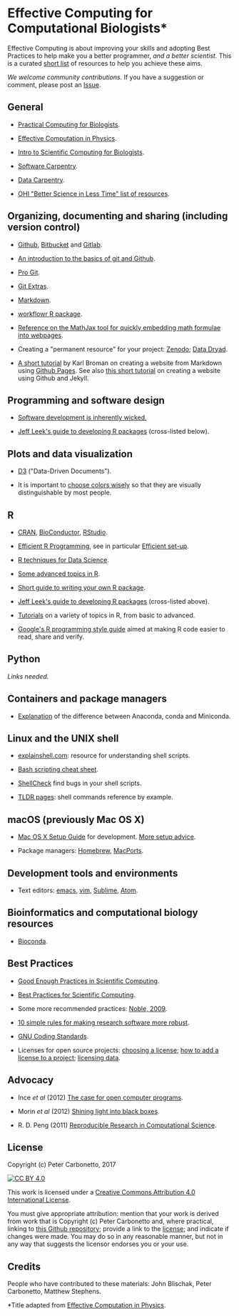 # Effective Computing for Computational Biologists*

Effective Computing is about improving your skills and adopting Best
Practices to help make you a better programmer, *and a better
scientist.* This is a curated [short
list](https://www.merriam-webster.com/dictionary/shortlist) of
resources to help you achieve these aims.

*We welcome community contributions.* If you have a suggestion or comment,
please post an
[Issue](https://github.com/stephenslab/effective-computing/issues).

## General

+ [Practical Computing for Biologists](http://practicalcomputing.org).

+ [Effective Computation in Physics](http://physics.codes).

+ [Intro to Scientific Computing for Biologists][allesina].

+ [Software Carpentry](http://software-carpentry.org/lessons).

+ [Data Carpentry](http://www.datacarpentry.org/lessons).

+ [OHI "Better Science in Less Time" list of
resources](http://ohi-science.org/news/Resources-for-R-and-Data-Science).

## Organizing, documenting and sharing (including version control)

+ [Github](http://github.com), [Bitbucket](http://bitbucket.org) and
[Gitlab](http://gitlab.com).

+ [An introduction to the basics of git and
Github](https://doi.org/10.1371/journal.pcbi.1004668).

+ [Pro Git](https://git-scm.com/book).

+ [Git Extras](https://github.com/tj/git-extras).

+ [Markdown](http://daringfireball.net/projects/markdown/syntax).

+ [workflowr R package](https://github.com/jdblischak/workflowr).

+ [Reference on the MathJax tool for quickly embedding math formulae into
webpages](https://math.meta.stackexchange.com/questions/5020/mathjax-basic-tutorial-and-quick-reference).

+ Creating a "permanent resource" for your project:
[Zenodo](http://zenodo.org); [Data Dryad](http://datadryad.org).

+ [A short tutorial](http://kbroman.org/simple_site) by Karl Broman on
creating a website from Markdown using
[Github Pages](https://pages.github.com). See also [this short
tutorial](http://jmcglone.com/notes/2014/05/03/using-github-to-create-and-host-a-personal-website)
on creating a website using Github and Jekyll.

## Programming and software design

+ [Software development is inherently
wicked.](https://blog.codinghorror.com/development-is-inherently-wicked)

+ [Jeff Leek's guide to developing R
packages](https://github.com/jtleek/rpackages) (cross-listed below).

## Plots and data visualization

+ [D3](https://github.com/d3/d3) ("Data-Driven Documents").

+ It is important to [choose colors wisely](R-color.md) so that they are
visually distinguishable by most people.

## R

+ [CRAN](http://cran.r-project.org),
[BioConductor](http://bioconductor.org),
[RStudio](http://rstudio.com).

+ [Efficient R Programming](https://csgillespie.github.io/efficientR),
see in particular [Efficient set-up](https://csgillespie.github.io/efficientR/set-up.html).

+ [R techniques for Data Science](http://r4ds.had.co.nz).

+ [Some advanced topics in R](http://adv-r.had.co.nz).

+ [Short guide to writing your own R package](http://r-pkgs.had.co.nz).

+ [Jeff Leek's guide to developing R
packages](https://github.com/jtleek/rpackages) (cross-listed above).

+ [Tutorials](https://github.com/lgatto/TeachingMaterial) on a variety
of topics in R, from basic to advanced.

+ [Google's R programming style guide](https://google.github.io/styleguide/Rguide.xml) aimed at making R code easier to read, share and verify.

## Python

*Links needed.*

## Containers and package managers

+ [Explanation](https://bioconda.github.io/faqs.html#conda-anaconda-minconda)
of the difference between Anaconda, conda and Miniconda.

## Linux and the UNIX shell

+ [explainshell.com](https://explainshell.com): resource for
understanding shell scripts.

+ [Bash scripting cheat
sheet](http://johnstowers.co.nz/pages/bash-cheat-sheet.html).

+ [ShellCheck](http://www.shellcheck.net) find bugs in your shell
scripts.

+ [TLDR pages](http://tldr.sh): shell commands reference by example.

## macOS (previously Mac OS X)

+ [Mac OS X Setup Guide](http://sourabhbajaj.com/mac-setup) for
development. [More setup
advice](https://github.com/nicolashery/mac-dev-setup).

+ Package managers: [Homebrew](https://brew.sh),
[MacPorts](https://www.macports.org).

## Development tools and environments

+ Text editors:
[emacs](https://www.gnu.org/software/emacs),
[vim](http://www.vim.org),
[Sublime](https://www.sublimetext.com), 
[Atom](https://atom.io).

## Bioinformatics and computational biology resources

+ [Bioconda](https://bioconda.github.io).

## Best Practices

+ [Good Enough Practices in Scientific
Computing](https://doi.org/10.1371/journal.pcbi.1005510).

+ [Best Practices for Scientific
Computing](https://doi.org/10.1371/journal.pbio.1001745).

+ Some more recommended practices:
[Noble, 2009](https://doi.org/10.1371/journal.pcbi.1000424).

+ [10 simple rules for making research software more
robust](https://doi.org/10.1371/journal.pcbi.1005412).

+ [GNU Coding Standards](https://www.gnu.org/prep/standards).

+ Licenses for open source projects:
[choosing a license](https://github.com/github/choosealicense.com);
[how to add a license to a project](https://github.com/github/choosealicense.com/issues/243); 
[licensing data](https://wiki.creativecommons.org/wiki/Data#Which_components_of_databases_are_protected_by_copyright.3F).

## Advocacy

+ Ince *et al* (2012) [The case for open computer
programs](https://doi.org/10.1038/nature10836).

+ Morin *et al* (2012) [Shining light into black
boxes](https://doi.org/10.1126/science.1218263).

+ R. D. Peng (2011) [Reproducible Research in Computational
Science](https://doi.org/10.1126/science.1213847).

## License

Copyright (c) Peter Carbonetto, 2017

[![CC BY 4.0](https://i.creativecommons.org/l/by/4.0/88x31.png)](http://creativecommons.org/licenses/by/4.0/)

This work is licensed under a [Creative Commons Attribution 4.0
International License](http://creativecommons.org/licenses/by/4.0/).

You must give appropriate attribution: mention that your work is
derived from work that is Copyright (c) Peter Carbonetto and, where
practical, linking to
[this Github repository](https://github.com/pcarbo/effective-computing);
provide a link to the
[license](http://creativecommons.org/licenses/by/4.0/); and indicate
if changes were made. You may do so in any reasonable manner, but not
in any way that suggests the licensor endorses you or your use.

## Credits

People who have contributed to these materials: John Blischak, Peter
Carbonetto, Matthew Stephens.

*Title adapted from [Effective Computation in Physics](http://physics.codes).

[allesina]: http://allesinalab.uchicago.edu/wp-content/uploads/2014/05/IntroSciComp2014.pdf "Stefano Allesina's book"

